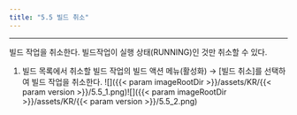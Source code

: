 ```yaml
---
title: "5.5 빌드 취소"
---
```


---
빌드 작업을 취소한다. 빌드작업이 실행 상태(RUNNING)인 것만 취소할 수 있다.

1. 빌드 목록에서 취소할 빌드 작업의 빌드 액션 메뉴\(활성화\) → [빌드 취소]를 선택하여 빌드 작업을 취소한다.
![]({{< param imageRootDir >}}/assets/KR/{{< param version >}}/5.5_1.png)![]({{< param imageRootDir >}}/assets/KR/{{< param version >}}/5.5_2.png)
